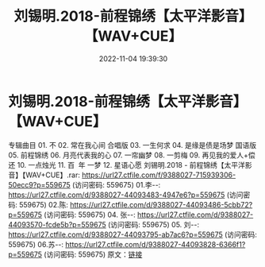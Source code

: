 ﻿---
title: 刘锡明.2018-前程锦绣【太平洋影音】【WAV+CUE】
date: 2022-11-04 19:39:30
categories: WAV车载音乐、镜像
tags: 华语中文
---
# 刘锡明.2018-前程锦绣【太平洋影音】【WAV+CUE】

专辑曲目
01. 不
02. 常在我心间 合唱版
03. 一生何求
04. 是缘是债是场梦 国语版
05. 前程锦绣
06. 月亮代表我的心
07. 一帘幽梦
08. 一剪梅
09. 再见我的爱人+偿还
10. 一点烛光
11. 百  年
一梦
12. 星语心愿
刘锡明.2018 - 前程锦绣【太平洋影音】【WAV+CUE】.rar: https://url27.ctfile.com/f/9388027-715939306-50ecc9?p=559675
(访问密码: 559675)
01.李--: https://url27.ctfile.com/d/9388027-44093483-4947e6?p=559675
(访问密码: 559675)
02.陈: https://url27.ctfile.com/d/9388027-44093486-5cbb72?p=559675
(访问密码: 559675)
04. 张--: https://url27.ctfile.com/d/9388027-44093570-fcde5b?p=559675
(访问密码: 559675)
05. 刘--: https://url27.ctfile.com/d/9388027-44093795-ab7ac6?p=559675
(访问密码: 559675)
06.苏--: https://url27.ctfile.com/d/9388027-44093828-6366f1?p=559675
(访问密码: 559675)
原文：[链接](https://blog.sina.com.cn/s/blog_1647c7e7601031053.html)